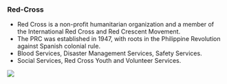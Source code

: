 ### Red-Cross

- Red Cross is a non-profit humanitarian organization and a member of the International Red Cross and Red Crescent Movement.
- The PRC was established in 1947, with roots in the Philippine Revolution against Spanish colonial rule.
- Blood Services, Disaster Management Services, Safety Services.
- Social Services, Red Cross Youth and Volunteer Services.
  
![](https://upload.wikimedia.org/wikipedia/commons/thumb/e/ec/Philippine_National_Red_Cross_logo_%28obsolete%29.jpg/600px-Philippine_National_Red_Cross_logo_%28obsolete%29.jpg)
